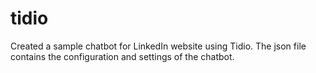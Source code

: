 # tidio

Created a sample chatbot for LinkedIn website using Tidio.
The json file contains the configuration and settings of the chatbot.
